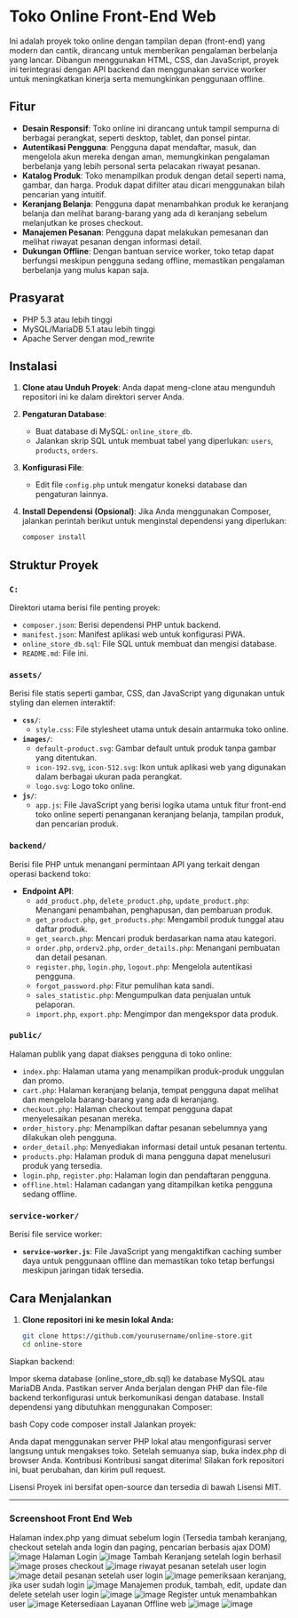 # Toko Online Front-End Web

Ini adalah proyek toko online dengan tampilan depan (front-end) yang modern dan cantik, dirancang untuk memberikan pengalaman berbelanja yang lancar. Dibangun menggunakan HTML, CSS, dan JavaScript, proyek ini terintegrasi dengan API backend dan menggunakan service worker untuk meningkatkan kinerja serta memungkinkan penggunaan offline.

## Fitur

- **Desain Responsif**: Toko online ini dirancang untuk tampil sempurna di berbagai perangkat, seperti desktop, tablet, dan ponsel pintar.
- **Autentikasi Pengguna**: Pengguna dapat mendaftar, masuk, dan mengelola akun mereka dengan aman, memungkinkan pengalaman berbelanja yang lebih personal serta pelacakan riwayat pesanan.
- **Katalog Produk**: Toko menampilkan produk dengan detail seperti nama, gambar, dan harga. Produk dapat difilter atau dicari menggunakan bilah pencarian yang intuitif.
- **Keranjang Belanja**: Pengguna dapat menambahkan produk ke keranjang belanja dan melihat barang-barang yang ada di keranjang sebelum melanjutkan ke proses checkout.
- **Manajemen Pesanan**: Pengguna dapat melakukan pemesanan dan melihat riwayat pesanan dengan informasi detail.
- **Dukungan Offline**: Dengan bantuan service worker, toko tetap dapat berfungsi meskipun pengguna sedang offline, memastikan pengalaman berbelanja yang mulus kapan saja.
## Prasyarat

- PHP 5.3 atau lebih tinggi
- MySQL/MariaDB 5.1 atau lebih tinggi
- Apache Server dengan mod_rewrite

## Instalasi

1. **Clone atau Unduh Proyek**:
   Anda dapat meng-clone atau mengunduh repositori ini ke dalam direktori server Anda.

2. **Pengaturan Database**:
   - Buat database di MySQL: `online_store_db`.
   - Jalankan skrip SQL untuk membuat tabel yang diperlukan: `users`, `products`, `orders`.

3. **Konfigurasi File**:
   - Edit file `config.php` untuk mengatur koneksi database dan pengaturan lainnya.

4. **Install Dependensi (Opsional)**:
   Jika Anda menggunakan Composer, jalankan perintah berikut untuk menginstal dependensi yang diperlukan:
   ```bash
   composer install
## Struktur Proyek

### `C:`
Direktori utama berisi file penting proyek:
- `composer.json`: Berisi dependensi PHP untuk backend.
- `manifest.json`: Manifest aplikasi web untuk konfigurasi PWA.
- `online_store_db.sql`: File SQL untuk membuat dan mengisi database.
- `README.md`: File ini.

### `assets/`
Berisi file statis seperti gambar, CSS, dan JavaScript yang digunakan untuk styling dan elemen interaktif:
- **`css/`**: 
  - `style.css`: File stylesheet utama untuk desain antarmuka toko online.
- **`images/`**: 
  - `default-product.svg`: Gambar default untuk produk tanpa gambar yang ditentukan.
  - `icon-192.svg`, `icon-512.svg`: Ikon untuk aplikasi web yang digunakan dalam berbagai ukuran pada perangkat.
  - `logo.svg`: Logo toko online.
- **`js/`**: 
  - `app.js`: File JavaScript yang berisi logika utama untuk fitur front-end toko online seperti penanganan keranjang belanja, tampilan produk, dan pencarian produk.

### `backend/`
Berisi file PHP untuk menangani permintaan API yang terkait dengan operasi backend toko:
- **Endpoint API**: 
  - `add_product.php`, `delete_product.php`, `update_product.php`: Menangani penambahan, penghapusan, dan pembaruan produk.
  - `get_product.php`, `get_products.php`: Mengambil produk tunggal atau daftar produk.
  - `get_search.php`: Mencari produk berdasarkan nama atau kategori.
  - `order.php`, `orderv2.php`, `order_details.php`: Menangani pembuatan dan detail pesanan.
  - `register.php`, `login.php`, `logout.php`: Mengelola autentikasi pengguna.
  - `forgot_password.php`: Fitur pemulihan kata sandi.
  - `sales_statistic.php`: Mengumpulkan data penjualan untuk pelaporan.
  - `import.php`, `export.php`: Mengimpor dan mengekspor data produk.
  
### `public/`
Halaman publik yang dapat diakses pengguna di toko online:
- `index.php`: Halaman utama yang menampilkan produk-produk unggulan dan promo.
- `cart.php`: Halaman keranjang belanja, tempat pengguna dapat melihat dan mengelola barang-barang yang ada di keranjang.
- `checkout.php`: Halaman checkout tempat pengguna dapat menyelesaikan pesanan mereka.
- `order_history.php`: Menampilkan daftar pesanan sebelumnya yang dilakukan oleh pengguna.
- `order_detail.php`: Menyediakan informasi detail untuk pesanan tertentu.
- `products.php`: Halaman produk di mana pengguna dapat menelusuri produk yang tersedia.
- `login.php`, `register.php`: Halaman login dan pendaftaran pengguna.
- `offline.html`: Halaman cadangan yang ditampilkan ketika pengguna sedang offline.

### `service-worker/`
Berisi file service worker:
- **`service-worker.js`**: File JavaScript yang mengaktifkan caching sumber daya untuk penggunaan offline dan memastikan toko tetap berfungsi meskipun jaringan tidak tersedia.

## Cara Menjalankan

1. **Clone repositori ini ke mesin lokal Anda:**
   ```bash
   git clone https://github.com/yourusername/online-store.git
   cd online-store
Siapkan backend:

Impor skema database (online_store_db.sql) ke database MySQL atau MariaDB Anda.
Pastikan server Anda berjalan dengan PHP dan file-file backend terkonfigurasi untuk berkomunikasi dengan database.
Install dependensi yang dibutuhkan menggunakan Composer:

bash
Copy code
composer install
Jalankan proyek:

Anda dapat menggunakan server PHP lokal atau mengonfigurasi server langsung untuk mengakses toko.
Setelah semuanya siap, buka index.php di browser Anda.
Kontribusi
Kontribusi sangat diterima! Silakan fork repositori ini, buat perubahan, dan kirim pull request.

Lisensi
Proyek ini bersifat open-source dan tersedia di bawah Lisensi MIT.


---
### Screenshoot Front End Web
Halaman index.php yang dimuat sebelum login (Tersedia tambah keranjang, checkout setelah anda login dan paging, pencarian berbasis ajax DOM)
![image](https://github.com/user-attachments/assets/e6fa4d6d-695f-449f-8f22-d04901f84bc6)
Halaman Login
![image](https://github.com/user-attachments/assets/99cc3851-9c7a-4594-9e76-8ac7455889e1)
Tambah Keranjang setelah login berhasil
![image](https://github.com/user-attachments/assets/4727487b-d4e7-44e4-acf7-e6b9d11418ba)
proses checkout
![image](https://github.com/user-attachments/assets/f589765c-8396-4682-a98a-1d5fed4d0fbb)
riwayat pesanan setelah user login
![image](https://github.com/user-attachments/assets/5787217c-c2c1-45f7-addf-1ef397286b7b)
detail pesanan setelah user login
![image](https://github.com/user-attachments/assets/aaed818f-349e-4585-964d-a2032da89660)
pemeriksaan keranjang, jika user sudah login
![image](https://github.com/user-attachments/assets/fb02550b-0c3c-485e-9ae9-7679748a2a73)
Manajemen produk, tambah, edit, update dan delete setelah user login
![image](https://github.com/user-attachments/assets/224c1326-ff88-404e-915c-cf66709103dc)
![image](https://github.com/user-attachments/assets/8e03f703-1470-4991-8a42-ed9cecbedaeb)
Register untuk menambahkan user
![image](https://github.com/user-attachments/assets/37b21beb-ce9b-4e3c-97c6-2b43b5bfedc4)
Ketersediaan Layanan Offline web
![image](https://github.com/user-attachments/assets/775c0402-3dd0-48cf-88fc-52a9a2f9776a)
![image](https://github.com/user-attachments/assets/2c79214a-9c85-4db1-8530-c7d44bc33a6d)






